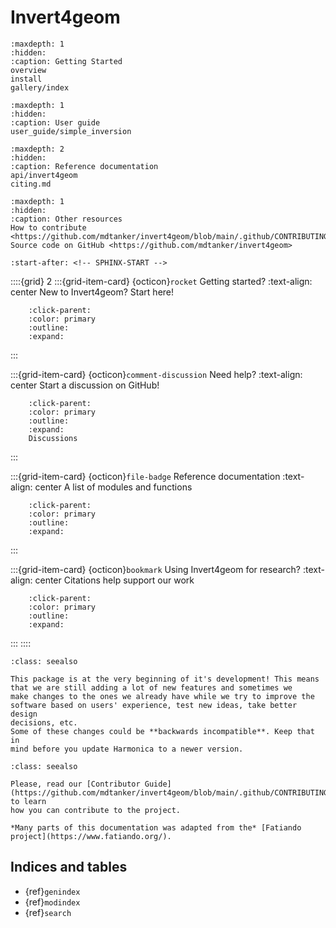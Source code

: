 # Invert4geom

```{toctree}
:maxdepth: 1
:hidden:
:caption: Getting Started
overview
install
gallery/index
```

```{toctree}
:maxdepth: 1
:hidden:
:caption: User guide
user_guide/simple_inversion
```

```{toctree}
:maxdepth: 2
:hidden:
:caption: Reference documentation
api/invert4geom
citing.md
```

```{toctree}
:maxdepth: 1
:hidden:
:caption: Other resources
How to contribute <https://github.com/mdtanker/invert4geom/blob/main/.github/CONTRIBUTING.md>
Source code on GitHub <https://github.com/mdtanker/invert4geom>
```

```{include} ../README.md
:start-after: <!-- SPHINX-START -->
```


::::{grid} 2
:::{grid-item-card} {octicon}`rocket` Getting started?
:text-align: center
New to Invert4geom? Start here!
```{button-ref} overview
    :click-parent:
    :color: primary
    :outline:
    :expand:
```
:::

:::{grid-item-card} {octicon}`comment-discussion` Need help?
:text-align: center
Start a discussion on GitHub!
```{button-link} https://github.com/mdtanker/invert4geom/discussions
    :click-parent:
    :color: primary
    :outline:
    :expand:
    Discussions
```
:::

:::{grid-item-card} {octicon}`file-badge` Reference documentation
:text-align: center
A list of modules and functions
```{button-ref} api/invert4geom
    :click-parent:
    :color: primary
    :outline:
    :expand:
```
:::

:::{grid-item-card} {octicon}`bookmark` Using Invert4geom for research?
:text-align: center
Citations help support our work
```{button-ref} citing
    :click-parent:
    :color: primary
    :outline:
    :expand:
```
:::
::::


```{admonition} Early-stages of development
:class: seealso

This package is at the very beginning of it's development! This means that we are still adding a lot of new features and sometimes we
make changes to the ones we already have while we try to improve the
software based on users' experience, test new ideas, take better design
decisions, etc.
Some of these changes could be **backwards incompatible**. Keep that in
mind before you update Harmonica to a newer version.
```

```{admonition} How to contribute
:class: seealso

Please, read our [Contributor Guide](https://github.com/mdtanker/invert4geom/blob/main/.github/CONTRIBUTING.md) to learn
how you can contribute to the project.
```

```{note}
*Many parts of this documentation was adapted from the* [Fatiando project](https://www.fatiando.org/).
```

## Indices and tables

- {ref}`genindex`
- {ref}`modindex`
- {ref}`search`
